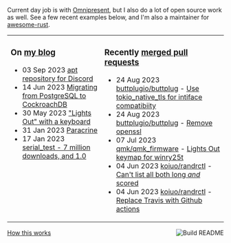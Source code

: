 Current day job is with [Omnipresent](https://www.omnipresent.com/), but I also do a lot of open source work as well. See a few recent examples below, and I'm also a maintainer for [awesome-rust](https://github.com/rust-unofficial/awesome-rust).

<table><tr><td valign="top">

### On [my blog](https://tevps.net/blog)
<!-- blog starts -->
* 03 Sep 2023 [apt repository for Discord](https://tevps.net/blog/2023/09/03/apt-repository-for-discord)
* 14 Jun 2023 [Migrating from PostgreSQL to CockroachDB](https://tevps.net/blog/2023/06/14/migrating-from-postgresql-to-cockroachdb)
* 30 May 2023 ["Lights Out" with a keyboard](https://tevps.net/blog/2023/05/30/lights-out-with-a-keyboard)
* 31 Jan 2023 [Paracrine](https://tevps.net/blog/2023/01/31/paracrine)
* 17 Jan 2023 [serial_test - 7 million downloads, and 1.0](https://tevps.net/blog/2023/01/17/serial_test-7-million-downloads-and-10)
<!-- blog ends -->

</td><td valign="top">

### Recently [merged pull requests](https://github.com/search?o=desc&q=is%3Apr+author%3Apalfrey+-user%3Apalfrey+is%3Amerged+is%3Apublic&s=created&type=Issues)

<!-- prs starts -->
* 24 Aug 2023 [buttplugio/buttplug](https://github.com/buttplugio/buttplug) - [Use tokio_native_tls for intiface compatibiity](https://github.com/buttplugio/buttplug/pull/577)
* 24 Aug 2023 [buttplugio/buttplug](https://github.com/buttplugio/buttplug) - [Remove openssl](https://github.com/buttplugio/buttplug/pull/576)
* 07 Jul 2023 [qmk/qmk_firmware](https://github.com/qmk/qmk_firmware) - [Lights Out keymap for winry25t](https://github.com/qmk/qmk_firmware/pull/20538)
* 04 Jun 2023 [koiuo/randrctl](https://github.com/koiuo/randrctl) - [Can't list all both long _and_ scored](https://github.com/koiuo/randrctl/pull/34)
* 04 Jun 2023 [koiuo/randrctl](https://github.com/koiuo/randrctl) - [Replace Travis with Github actions](https://github.com/koiuo/randrctl/pull/35)
<!-- prs ends -->

</td></tr></table>

<a href="https://github.com/palfrey/palfrey/actions"><img src="https://github.com/palfrey/palfrey/workflows/Build%20README/badge.svg?branch=main" align="right" alt="Build README"></a> <a href="https://tevps.net/blog/2020/7/11/customising-github-profile-pages/">How this works</a>

